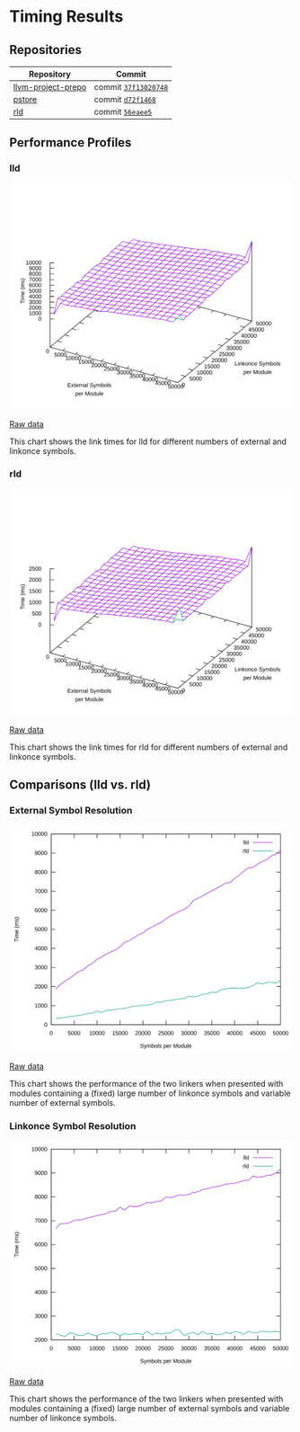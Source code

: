 # Timing Results

## Repositories

| Repository | Commit |
| --- | --- |
| [llvm-project-prepo](http://github.com/SNSystems/llvm-project-prepo) | commit [`37f13020748`](https://github.com/SNSystems/llvm-project-prepo/commit/37f13020748441a795bf6f0a383f7e8de5447dc9) |
| [pstore](http://github.com/SNSystems/pstore) | commit [`d72f1468`](https://github.com/SNSystems/pstore/commit/d72f14689f5615f7ee5fbd369ee639ba02548a6e) |
| [rld](http://github.com/SNSystems/rld) | commit [`56eaee5`](https://github.com/SNSystems/rld/commit/56eaee5c1203d62d38e12caede048fb3dfe85180) |

## Performance Profiles

### lld

![lld performance profile](./lld.svg)

[Raw data](./lld.csv)

This chart shows the link times for lld for different numbers of external and linkonce symbols.

### rld

![rld performance profile](./rld.svg)

[Raw data](./rld.csv)

This chart shows the link times for rld for different numbers of external and linkonce symbols.

## Comparisons (lld vs. rld)

### External Symbol Resolution

![lld vs. rld (external symbol resolution)](./external.svg)

[Raw data](./external.csv)

This chart shows the performance of the two linkers when presented with modules containing a (fixed) large number of linkonce symbols and variable number of external symbols.

### Linkonce Symbol Resolution

![lld vs. rld (linkonce symbol resolution)](./linkonce.svg)

[Raw data](./linkonce.csv)

This chart shows the performance of the two linkers when presented with modules containing a (fixed) large number of external symbols and variable number of linkonce symbols.
